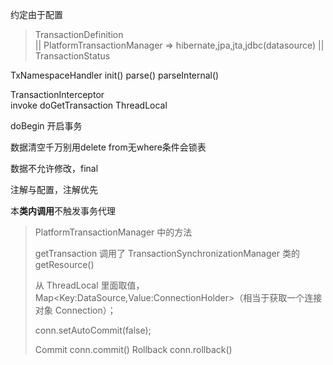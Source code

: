 约定由于配置

> TransactionDefinition  
> ||
> PlatformTransactionManager => hibernate,jpa,jta,jdbc(datasource)
> ||
> TransactionStatus

TxNamespaceHandler
init()
parse()
parseInternal()

TransactionInterceptor  
invoke
doGetTransaction    ThreadLocal


doBegin  开启事务

数据清空千万别用delete from无where条件会锁表


数据不允许修改，final

注解与配置，注解优先





本**类内调用**不触发事务代理



>  PlatformTransactionManager   中的方法
>
> getTransaction    调用了 TransactionSynchronizationManager 类的 getResource()
>
> 从 ThreadLocal 里面取值，Map\<Key:DataSource,Value:ConnectionHolder\>（相当于获取一个连接对象 Connection）；
>
> conn.setAutoCommit(false);
>
> Commit  conn.commit()
> Rollback  conn.rollback()

























